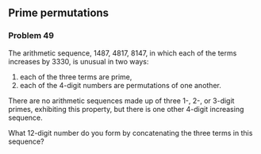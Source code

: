 ﻿## Prime permutations
### Problem 49

The arithmetic sequence, 1487, 4817, 8147, in which each of the terms increases by 3330, is unusual in two ways:
1. each of the three terms are prime,
1. each of the 4-digit numbers are permutations of one another.

There are no arithmetic sequences made up of three 1-, 2-, or 3-digit primes, exhibiting this property, but there is one other 4-digit increasing sequence.

What 12-digit number do you form by concatenating the three terms in this sequence?
